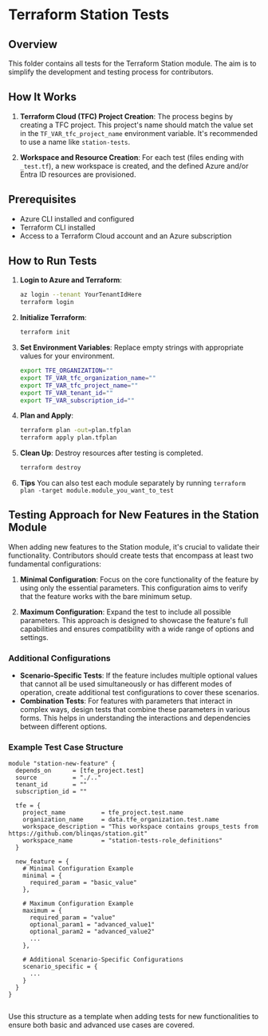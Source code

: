 # Terraform Station Tests

## Overview

This folder contains all tests for the Terraform Station module. The aim is to simplify the development and testing process for contributors.

## How It Works

1. **Terraform Cloud (TFC) Project Creation**: The process begins by creating a TFC project. This project's name should match the value set in the `TF_VAR_tfc_project_name` environment variable. It's recommended to use a name like `station-tests`.

2. **Workspace and Resource Creation**: For each test (files ending with `_test.tf`), a new workspace is created, and the defined Azure and/or Entra ID resources are provisioned.

## Prerequisites

- Azure CLI installed and configured
- Terraform CLI installed
- Access to a Terraform Cloud account and an Azure subscription

## How to Run Tests

1. **Login to Azure and Terraform**:
    ```bash
    az login --tenant YourTenantIdHere
    terraform login
    ```

2. **Initialize Terraform**:
    ```bash
    terraform init
    ```

3. **Set Environment Variables**:
   Replace empty strings with appropriate values for your environment.
    ```bash
    export TFE_ORGANIZATION=""
    export TF_VAR_tfc_organization_name=""
    export TF_VAR_tfc_project_name=""
    export TF_VAR_tenant_id=""
    export TF_VAR_subscription_id=""
    ```

4. **Plan and Apply**:
    ```bash
    terraform plan -out=plan.tfplan
    terraform apply plan.tfplan
    ```

5. **Clean Up**:
   Destroy resources after testing is completed.
    ```bash
    terraform destroy
    ```

6. **Tips**
   You can also test each module separately by running `terraform plan -target module.module_you_want_to_test`

## Testing Approach for New Features in the Station Module

When adding new features to the Station module, it's crucial to validate their functionality. Contributors should create tests that encompass at least two fundamental configurations:

1. **Minimal Configuration**: Focus on the core functionality of the feature by using only the essential parameters. This configuration aims to verify that the feature works with the bare minimum setup.

2. **Maximum Configuration**: Expand the test to include all possible parameters. This approach is designed to showcase the feature's full capabilities and ensures compatibility with a wide range of options and settings.

### Additional Configurations

- **Scenario-Specific Tests**: If the feature includes multiple optional values that cannot all be used simultaneously or has different modes of operation, create additional test configurations to cover these scenarios. 
- **Combination Tests**: For features with parameters that interact in complex ways, design tests that combine these parameters in various forms. This helps in understanding the interactions and dependencies between different options.

### Example Test Case Structure

```hcl
module "station-new-feature" {
  depends_on      = [tfe_project.test]
  source          = "./.."
  tenant_id       = ""
  subscription_id = ""

  tfe = {
    project_name          = tfe_project.test.name
    organization_name     = data.tfe_organization.test.name
    workspace_description = "This workspace contains groups_tests from https://github.com/blinqas/station.git"
    workspace_name        = "station-tests-role_definitions"
  }

  new_feature = {
    # Minimal Configuration Example
    minimal = {
      required_param = "basic_value"
    },

    # Maximum Configuration Example
    maximum = {
      required_param = "value"
      optional_param1 = "advanced_value1"
      optional_param2 = "advanced_value2"
      ...
    },

    # Additional Scenario-Specific Configurations
    scenario_specific = {
      ...
    }
  }
}


```
Use this structure as a template when adding tests for new functionalities to ensure both basic and advanced use cases are covered.

